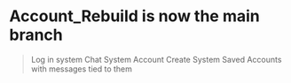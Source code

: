 # Account_Rebuild is now the main branch

> Log in system
> Chat System
> Account Create System
> Saved Accounts with messages tied to them
